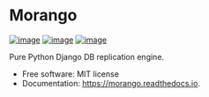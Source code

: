 # Morango

[![image](https://img.shields.io/travis/learningequality/morango.svg)](https://travis-ci.org/learningequality/morango)
[![image](http://codecov.io/github/learningequality/morango/coverage.svg?branch=master)](http://codecov.io/github/learningequality/morango?branch=master)
[![image](https://readthedocs.org/projects/morango/badge/?version=latest)](http://morango.readthedocs.org/en/latest/)

Pure Python Django DB replication engine.

  - Free software: MIT license
  - Documentation: <https://morango.readthedocs.io>.
